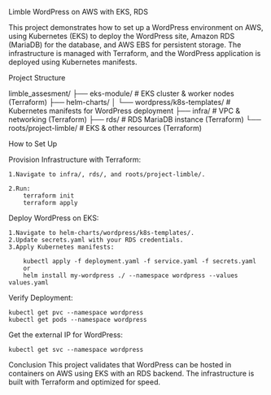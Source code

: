 Limble WordPress on AWS with EKS, RDS

This project demonstrates how to set up a WordPress environment on AWS, using Kubernetes (EKS) to deploy the WordPress site, Amazon RDS (MariaDB) for the database, and AWS EBS for persistent storage. The infrastructure is managed with Terraform, and the WordPress application is deployed using Kubernetes manifests.

Project Structure

limble_assesment/
├── eks-module/                   # EKS cluster & worker nodes (Terraform)
├── helm-charts/
│   └── wordpress/k8s-templates/  # Kubernetes manifests for WordPress deployment
├── infra/                        # VPC & networking (Terraform)
├── rds/                          # RDS MariaDB instance (Terraform)
└── roots/project-limble/         # EKS & other resources (Terraform)

How to Set Up

Provision Infrastructure with Terraform:

    1.Navigate to infra/, rds/, and roots/project-limble/.

    2.Run:
        terraform init
        terraform apply

Deploy WordPress on EKS:

    1.Navigate to helm-charts/wordpress/k8s-templates/.
    2.Update secrets.yaml with your RDS credentials.
    3.Apply Kubernetes manifests:

        kubectl apply -f deployment.yaml -f service.yaml -f secrets.yaml
        or
        helm install my-wordpress ./ --namespace wordpress --values values.yaml


Verify Deployment:

    kubectl get pvc --namespace wordpress
    kubectl get pods --namespace wordpress

Get the external IP for WordPress:

    kubectl get svc --namespace wordpress
    
Conclusion
This project validates that WordPress can be hosted in containers on AWS using EKS with an RDS backend. The infrastructure is built with Terraform and optimized for speed.